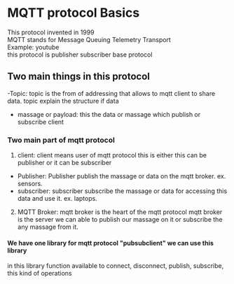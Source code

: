 
# MQTT protocol Basics

This protocol invented in 1999   
MQTT stands for Message Queuing Telemetry Transport  
Example: youtube   
this protocol is publisher subscriber base protocol    
## Two main things in this protocol    
-Topic: topic is the from of addressing that allows to mqtt client to share data. topic explain the structure if data     
- massage or payload: this the data or massage which publish or subscribe client    

### Two main part of mqtt protocol 

1. client: client means user of mqtt protocol this is either this can be publisher or it can be subscriber       
- Publisher: Publisher publish the massage or data on the mqtt broker. ex. sensors.     
- subscriber: subscriber subscribe the massage or data for accessing this data and use it. ex. laptops.
2. MQTT Broker: mqtt broker is the heart of the mqtt protocol mqtt broker is the server we can able to publish our massage on it or subscribe the any massage from it.       


#### We have one library for mqtt protocol "pubsubclient" we can use this library    
in this library function available to connect, disconnect, publish, subscribe, this kind of operations 

